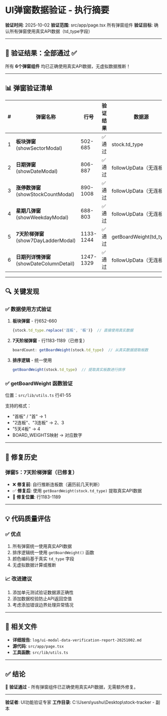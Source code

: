 # UI弹窗数据验证 - 执行摘要

**验证时间**: 2025-10-02
**验证范围**: src/app/page.tsx 所有弹窗组件
**验证目标**: 确认所有弹窗使用真实API数据（td_type字段）

---

## 🎉 验证结果：全部通过 ✅

所有 **6个弹窗组件** 均已正确使用真实API数据，无虚拟数据推断！

---

## 📊 弹窗验证清单

| # | 弹窗名称 | 行号 | 验证结果 | 数据源 |
|---|---------|------|---------|--------|
| 1 | **板块弹窗** (showSectorModal) | 502-685 | ✅ 通过 | stock.td_type |
| 2 | **日期弹窗** (showDateModal) | 806-887 | ✅ 通过 | followUpData（无连板数） |
| 3 | **涨停数弹窗** (showStockCountModal) | 890-1008 | ✅ 通过 | followUpData（无连板数） |
| 4 | **星期几弹窗** (showWeekdayModal) | 688-803 | ✅ 通过 | followUpData（无连板数） |
| 5 | **7天阶梯弹窗** (show7DayLadderModal) | 1133-1244 | ✅ 通过 | getBoardWeight(td_type) |
| 6 | **日期列详情弹窗** (showDateColumnDetail) | 1247-1329 | ✅ 通过 | followUpData（无连板数） |

---

## 🔍 关键发现

### ✅ 数据使用方式验证

1. **板块弹窗** - 行652-660
   ```typescript
   {stock.td_type.replace('连板', '板')}  // 直接使用真实数据
   ```

2. **7天阶梯弹窗** - 行1183-1189（已修复）
   ```typescript
   boardCount: getBoardWeight(stock.td_type)  // 从真实数据提取板数
   ```

3. **排序逻辑** - 统一使用
   ```typescript
   getBoardWeight(stock.td_type)  // 提取真实板数进行排序
   ```

### ✅ getBoardWeight 函数验证

位置：`src/lib/utils.ts` 行41-55

支持的格式：
- "首板" / "首" → 1
- "2连板"、"3连板" → 2、3
- "5天4板" → 4
- BOARD_WEIGHTS映射 → 对应数字

---

## 🎯 修复历史

### 弹窗5：7天阶梯弹窗（已修复）
- ❌ **修复前**: 自行推断连板数（遍历前几天判断）
- ✅ **修复后**: 使用 `getBoardWeight(stock.td_type)` 提取真实API数据
- 📍 **修复位置**: 行1183-1189

---

## 💡 代码质量评估

### ✅ 优点
1. 所有弹窗统一使用真实API数据
2. 排序逻辑统一使用 `getBoardWeight()` 函数
3. 颜色编码基于真实 `td_type` 字段
4. 无虚拟数据计算或推断

### 📈 改进建议
1. 添加单元测试验证数据源正确性
2. 添加数据校验防止API返回空值
3. 考虑添加错误边界处理异常情况

---

## 📁 相关文件

- **详细报告**: `log/ui-modal-data-verification-report-20251002.md`
- **源代码**: `src/app/page.tsx`
- **工具函数**: `src/lib/utils.ts`

---

## ✅ 结论

🎉 **验证通过** - 所有弹窗组件已正确使用真实API数据，无需额外修复。

---

**验证者**: UI功能验证专家
**工作目录**: C:\Users\yushu\Desktop\stock-tracker - 副本
